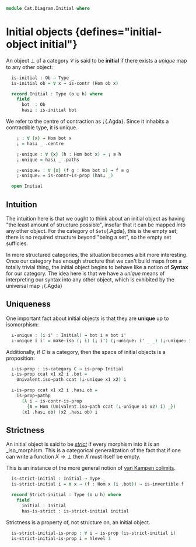<!--
```agda
open import Cat.Prelude

import Cat.Morphism
```
-->

```agda
module Cat.Diagram.Initial where
```

<!--
```agda
module _ {o h} (C : Precategory o h) where
  open Cat.Morphism C
```
-->

# Initial objects {defines="initial-object initial"}

An object $\bot$ of a category $\mathcal{C}$ is said to be **initial**
if there exists a _unique_ map to any other object:

```agda
  is-initial : Ob → Type _
  is-initial ob = ∀ x → is-contr (Hom ob x)

  record Initial : Type (o ⊔ h) where
    field
      bot  : Ob
      has⊥ : is-initial bot
```

We refer to the centre of contraction as `¡`{.Agda}. Since it inhabits a
contractible type, it is unique.

```agda
    ¡ : ∀ {x} → Hom bot x
    ¡ = has⊥ _ .centre

    ¡-unique : ∀ {x} (h : Hom bot x) → ¡ ≡ h
    ¡-unique = has⊥ _ .paths

    ¡-unique₂ : ∀ {x} (f g : Hom bot x) → f ≡ g
    ¡-unique₂ = is-contr→is-prop (has⊥ _)

  open Initial
```

## Intuition

The intuition here is that we ought to think about an initial object as
having "the least amount of structure possible", insofar that it can be
mapped _into_ any other object. For the category of `Sets`{.Agda}, this
is the empty set; there is no required structure beyond "being a set",
so the empty set sufficies.

<!--
[TODO: Reed M, 15/02/2022] Link to the categories in question
(once the exist!)
-->

In more structured categories, the situation becomes a bit more
interesting. Once our category has enough structure that we can't build
maps from a totally trivial thing, the initial object begins to behave
like a notion of **Syntax** for our category.  The idea here is that we
have a _unique_ means of interpreting our syntax into any other object,
which is exhibited by the universal map `¡`{.Agda}

## Uniqueness

One important fact about initial objects is that they are **unique** up
to isomorphism:

```agda
  ⊥-unique : (i i' : Initial) → bot i ≅ bot i'
  ⊥-unique i i' = make-iso (¡ i) (¡ i') (¡-unique₂ i' _ _) (¡-unique₂ i _ _)
```

Additionally, if $C$ is a category, then the space of initial objects is
a proposition:

```agda
  ⊥-is-prop : is-category C → is-prop Initial
  ⊥-is-prop ccat x1 x2 i .bot =
    Univalent.iso→path ccat (⊥-unique x1 x2) i

  ⊥-is-prop ccat x1 x2 i .has⊥ ob =
    is-prop→pathp
      (λ i → is-contr-is-prop
        {A = Hom (Univalent.iso→path ccat (⊥-unique x1 x2) i) _})
      (x1 .has⊥ ob) (x2 .has⊥ ob) i
```

## Strictness

An initial object is said to be _[strict]_ if every morphism into it is an _iso_morphism.
This is a categorical generalization of the fact that if one can write a function $X \to \bot$ then $X$ must itself be empty.

This is an instance of the more general notion of [van Kampen colimits].

[strict]: https://ncatlab.org/nlab/show/strict+initial+object
[van Kampen colimits]: https://ncatlab.org/nlab/show/van+Kampen+colimit

```agda
  is-strict-initial : Initial → Type _
  is-strict-initial i = ∀ x → (f : Hom x (i .bot)) → is-invertible f

  record Strict-initial : Type (o ⊔ h) where
    field
      initial : Initial
      has-is-strict : is-strict-initial initial
```

Strictness is a property of, not structure on, an initial object.

```agda
  is-strict-initial-is-prop : ∀ i → is-prop (is-strict-initial i)
  is-strict-initial-is-prop i = hlevel 1
```

<!--
```agda
module _ {o h} {C : Precategory o h} where
  open Cat.Morphism C
  private unquoteDecl eqv = declare-record-iso eqv (quote Initial)

  instance
    Extensional-Initial
      : ∀ {ℓr}
      → ⦃ sa : Extensional Ob ℓr ⦄
      → Extensional (Initial C) ℓr
    Extensional-Initial ⦃ sa ⦄ =
      embedding→extensional
        (Iso→Embedding eqv ∙emb (fst , Subset-proj-embedding λ _ → hlevel 1))
        sa
```
-->
